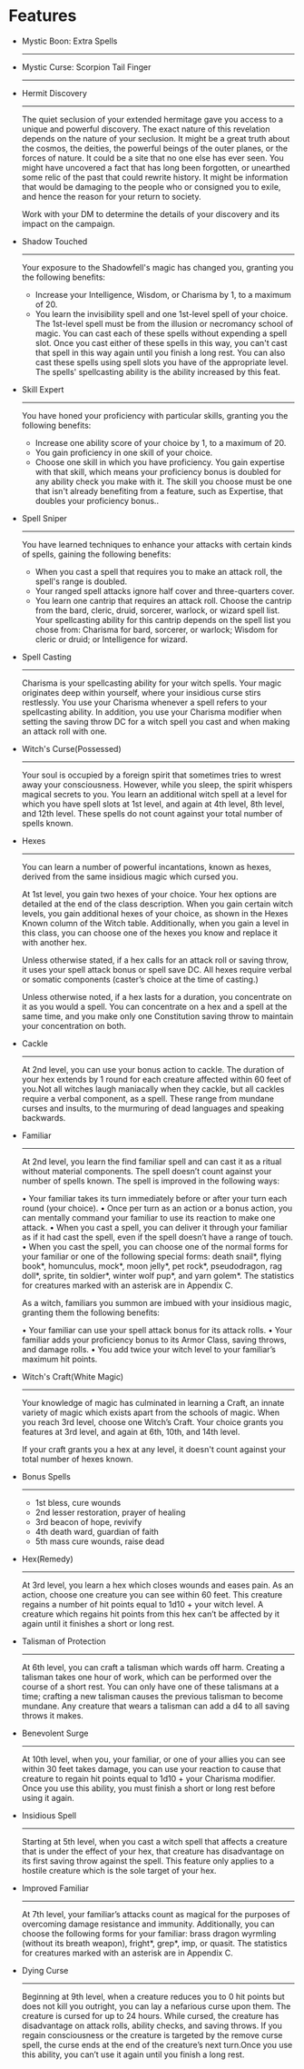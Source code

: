 # Features

<div class="grid cards" markdown>

-   Mystic Boon: Extra Spells

    ---

-   Mystic Curse: Scorpion Tail Finger

    ---

-   Hermit Discovery

    ---

    The quiet seclusion of your extended hermitage gave you access to a unique and powerful discovery. The exact nature of this revelation depends on the nature of your seclusion. It might be a great truth about the cosmos, the deities, the powerful beings of the outer planes, or the forces of nature. It could be a site that no one else has ever seen. You might have uncovered a fact that has long been forgotten, or unearthed some relic of the past that could rewrite history. It might be information that would be damaging to the people who or consigned you to exile, and hence the reason for your return to society.

    Work with your DM to determine the details of your discovery and its impact on the campaign.

-   Shadow Touched

    ---

    Your exposure to the Shadowfell's magic has changed you, granting you the following benefits:
    
    -   Increase your Intelligence, Wisdom, or Charisma by 1, to a maximum of 20.
    -   You learn the invisibility spell and one 1st-level spell of your choice. The 1st-level spell must be from the illusion or necromancy school of magic. You can cast each of these spells without expending a spell slot. Once you cast either of these spells in this way, you can't cast that spell in this way again until you finish a long rest. You can also cast these spells using spell slots you have of the appropriate level. The spells' spellcasting ability is the ability increased by this feat.

-   Skill Expert

    ---

    You have honed your proficiency with particular skills, granting you the following benefits:
    
    -   Increase one ability score of your choice by 1, to a maximum of 20.
    -   You gain proficiency in one skill of your choice.
    -   Choose one skill in which you have proficiency. You gain expertise with that skill, which means your proficiency bonus is doubled for any ability check you make with it. The skill you choose must be one that isn't already benefiting from a feature, such as Expertise, that doubles your proficiency bonus..

-   Spell Sniper

    ---

    You have learned techniques to enhance your attacks with certain kinds of spells, gaining the following benefits:
    
    -   When you cast a spell that requires you to make an attack roll, the spell's range is doubled.
    -   Your ranged spell attacks ignore half cover and three-quarters cover.
    -   You learn one cantrip that requires an attack roll. Choose the cantrip from the bard, cleric, druid, sorcerer, warlock, or wizard spell list. Your spellcasting ability for this cantrip depends on the spell list you chose from: Charisma for bard, sorcerer, or warlock; Wisdom for cleric or druid; or Intelligence for wizard.

-   Spell Casting

    ---

    Charisma is your spellcasting ability for your witch spells. Your magic originates deep within yourself, where your insidious curse stirs restlessly. You use your Charisma whenever a spell refers to your spellcasting ability. In addition, you use your Charisma modifier when setting the saving throw DC for a witch spell you cast and when making an attack roll with one.

-   Witch's Curse(Possessed)

    ---

    Your soul is occupied by a foreign spirit that sometimes tries to wrest away your consciousness. However, while you sleep, the spirit whispers magical secrets to you. You learn an additional witch spell at a level for which you have spell slots at 1st level, and again at 4th level, 8th level, and 12th level. These spells do not count against your total number of spells known.

-   Hexes

    ---

    You can learn a number of powerful incantations, known as hexes, derived from the same insidious magic which cursed you.

    At 1st level, you gain two hexes of your choice. Your hex options are detailed at the end of the class description. When you gain certain witch levels, you gain additional hexes of your choice, as shown in the Hexes Known column of the Witch table. Additionally, when you gain a level in this class, you can choose one of the hexes you know and replace it with another hex.

    Unless otherwise stated, if a hex calls for an attack roll or saving throw, it uses your spell attack bonus or spell save DC. All hexes require verbal or somatic components (caster’s choice at the time of casting.)

    Unless otherwise noted, if a hex lasts for a duration, you concentrate on it as you would a spell. You can concentrate on a hex and a spell at the same time, and you make only one Constitution saving throw to maintain your concentration on both.

-   Cackle

    ---

    At 2nd level, you can use your bonus action to cackle. The duration of your hex extends by 1 round for each creature affected within 60 feet of you.Not all witches laugh maniacally when they cackle, but all cackles require a verbal component, as a spell. These range from mundane curses and insults, to the murmuring of dead languages and speaking backwards.

-   Familiar

    ---

    At 2nd level, you learn the find familiar spell and can cast it as a ritual without material components. The spell doesn’t count against your number of spells known. The spell is improved in the following ways:
    
    •   Your familiar takes its turn immediately before or after your turn each round (your choice).
    •   Once per turn as an action or a bonus action, you can mentally command your familiar to use its reaction to make one attack.
    •   When you cast a spell, you can deliver it through your familiar as if it had cast the spell, even if the spell doesn’t have a range of touch.
    •   When you cast the spell, you can choose one of the normal forms for your familiar or one of the following special forms: death snail*, flying book*, homunculus, mock*, moon jelly*, pet rock*, pseudodragon, rag doll*, sprite, tin soldier*, winter wolf pup*, and yarn golem*. The statistics for creatures marked with an asterisk are in Appendix C.

    As a witch, familiars you summon are imbued with your insidious magic, granting them the following benefits:
    
    •   Your familiar can use your spell attack bonus for its attack rolls.
    •   Your familiar adds your proficiency bonus to its Armor Class, saving throws, and damage rolls.
    •   You add twice your witch level to your familiar’s maximum hit points.

-   Witch's Craft(White Magic)

    ---

    Your knowledge of magic has culminated in learning a Craft, an innate variety of magic which exists apart from the schools of magic. When you reach 3rd level, choose one Witch’s Craft. Your choice grants you features at 3rd level, and again at 6th, 10th, and 14th level.
    
    If your craft grants you a hex at any level, it doesn't count against your total number of hexes known.

-   Bonus Spells

    ---
    
    -   1st bless, cure wounds
    -   2nd lesser restoration, prayer of healing
    -   3rd beacon of hope, revivify
    -   4th death ward, guardian of faith
    -    5th mass cure wounds, raise dead

-   Hex(Remedy)

    ---

    At 3rd level, you learn a hex which closes wounds and eases pain. As an action, choose one creature you can see within 60 feet. This creature regains a number of hit points equal to 1d10 + your witch level. A creature which regains hit points from this hex can’t be affected by it again until it finishes a short or long rest.

-   Talisman of Protection

    ---

    At 6th level, you can craft a talisman which wards off harm. Creating a talisman takes one hour of work, which can be performed over the course of a short rest. You can only have one of these talismans at a time; crafting a new talisman causes the previous talisman to become mundane. Any creature that wears a talisman can add a d4 to all saving throws it makes.

-   Benevolent Surge

    ---

    At 10th level, when you, your familiar, or one of your allies you can see within 30 feet takes damage, you can use your reaction to cause that creature to regain hit points equal to 1d10 + your Charisma modifier. Once you use this ability, you must finish a short or long rest before using it again.

-   Insidious Spell

    ---

    Starting at 5th level, when you cast a witch spell that affects a creature that is under the effect of your hex, that creature has disadvantage on its first saving throw against the spell. This feature only applies to a hostile creature which is the sole target of your hex.

-   Improved Familiar

    ---

    At 7th level, your familiar’s attacks count as magical for the purposes of overcoming damage resistance and immunity. Additionally, you can choose the following forms for your familiar: brass dragon wyrmling (without its breath weapon), fright*, grep*, imp, or quasit. The statistics for creatures marked with an asterisk are in Appendix C.

-   Dying Curse

    ---

    Beginning at 9th level, when a creature reduces you to 0 hit points but does not kill you outright, you can lay a nefarious curse upon them. The creature is cursed for up to 24 hours. While cursed, the creature has disadvantage on attack rolls, ability checks, and saving throws. If you regain consciousness or the creature is targeted by the remove curse spell, the curse ends at the end of the creature’s next turn.Once you use this ability, you can’t use it again until you finish a long rest.

</div>
